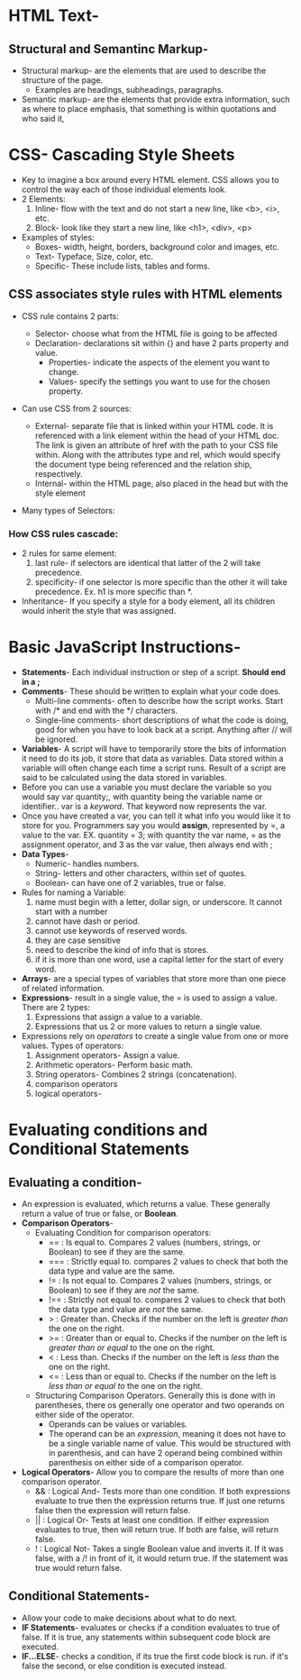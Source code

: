 # HTML Text-
## Structural and Semantinc Markup-
- Structural markup- are the elements that are used to describe the structure of the page.
  - Examples are headings, subheadings, paragraphs.
- Semantic markup- are the elements that provide extra information, such as where to place emphasis, that something is within quotations and who said it, 

# CSS- Cascading Style Sheets
- Key to imagine a box around every HTML element.  CSS allows you to control the way each of those individual elements look.
- 2 Elements:
  1. Inline- flow with the text and do not start a new line, like \<b>, \<i>, etc.
  1. Block- look like they start a new line, like \<h1>, \<div>, \<p>
- Examples of styles:
  - Boxes- width, height, borders, background color and images, etc.
  - Text- Typeface, Size, color, etc.
  - Specific- These include lists, tables and forms.

## CSS associates style rules with HTML elements
- CSS rule contains 2 parts:
  - Selector- choose what from the HTML file is going to be affected
  - Declaration- declarations sit within \{} and have 2 parts property and value.
    - Properties- indicate the aspects of the element you want to change.
    - Values- specify the settings you want to use for the chosen property.
- Can use CSS from 2 sources:
  - External- separate file that is linked within your HTML code.  It is referenced with a link element within the head of your HTML doc.  The link is given an attribute of href with the path to your CSS file within. Along with the attributes type and rel, which would specify the document type being referenced and the relation ship, respectively.
  - Internal- within the HTML page, also placed in the head but with the style element

- Many types of Selectors:

### How CSS rules cascade:
- 2 rules for same element:   
    1. last rule- if selectors are identical that latter of the 2 will take precedence.
    1. specificity- if one selector is more specific than the other it will take precedence.  Ex. h1 is more specific than \*.
- Inheritance- If you specify a style for a body element, all its children would inherit the style that was assigned.

# Basic JavaScript Instructions-
- **Statements**-  Each individual instruction or step of a script.  **Should end in a \;**
- **Comments**-  These should be written to explain what your code does.  
  - Multi-line comments- often to describe how the script works.  Start with /* and end with the \*/ characters.
  - Single-line comments- short descriptions of what the code is doing, good for when you have to look back at a script. Anything after // will be ignored.
- **Variables**- A script will have to temporarily store the bits of information it need to do its job, it store that data as variables.  Data stored within a variable will often change each time a script runs.  Result of a script  are said to be calculated using the data stored in variables.
 - Before you can use a variable you must declare the variable so you would say var quantity;, with quantity being the variable name or identifier..  var is a *keyword*.  That keyword now represents the var.  
 - Once you have created a var, you can tell it what info you would like it to store for you.  Programmers say you would **assign**, represented by \=, a value to the var.
   EX.  quantity = 3; with quantity the var name, \= as the assignment operator, and 3 as the var value, then always end with ;
- **Data Types**-
  * Numeric- handles numbers.
  * String- letters and other characters, within set of quotes.
  * Boolean- can have one of 2 variables, true or false.
- Rules for naming a Variable:
  1. name must begin with a letter, dollar sign, or underscore.  It cannot start with a number
  1. cannot have dash or period.
  1. cannot use keywords of reserved words.
  1. they are case sensitive
  1. need to describe the kind of info that is stores.
  1. if it is more than one word, use a capital letter for the start of every word.
- **Arrays**- are a special types of variables that store more than one piece of related information.
- **Expressions**- result in a single value, the \= is used to assign a value.  There are 2 types:
  1. Expressions that assign a value to a variable.
  1. Expressions that us 2 or more values to return a single value.
- Expressions rely on *operators* to create a single value from one or more values.  Types of operators:
  1. Assignment operators- Assign a value.
  1. Arithmetic operators- Perform basic math.
  1. String operators- Combines 2 strings (concatenation).
  1. comparison operators
  1. logical operators-

# Evaluating conditions and Conditional Statements 
## Evaluating a condition- 
  - An expression is evaluated, which returns a value.   These generally return a value of  true or false, or **Boolean**. 
- **Comparison Operators**- 
  - Evaluating Condition for comparison operators:
    - \== : Is equal to.  Compares 2 values (numbers, strings, or Boolean) to see if they are the same.
    - \=== : Strictly equal to.  compares 2 values to check that both the data type and value are the same. 
    - \!= : Is not equal to.  Compares 2 values (numbers, strings, or Boolean) to see if they are *not* the same.
    - \!== : Strictly not equal to.   compares 2 values to check that both the data type and value are *not* the same.
    - \> : Greater than. Checks if the number on the left is *greater than* the one on the right.
    - \>= : Greater than or equal to. Checks if the number on the left is *greater than or equal to* the one on the right.
    - \< : Less than. Checks if the number on the left is *less than* the one on the right.
    - \<= : Less than or equal to. Checks if the number on the left is *less than or equal to* the one on the right.
  - Structuring Comparison Operators. Generally this is done with in parentheses, there os generally one operator and two operands on either side of the operator.  
    - Operands can be values or variables.  
    - The operand can be an *expression*, meaning it does not have to be a single variable name of value. This would be structured with in parenthesis, and can have 2 operand being combined within parenthesis on either side of a comparison operator.
- **Logical Operators**- Allow you to compare the results of more than one comparison operator.
  - && : Logical And- Tests more than one condition.  If both expressions evaluate to true then the expression returns true.  If just one returns false then the expression will return false.
  - \|\| : Logical Or- Tests at least one condition. If either expression evaluates to true, then will return true.  If both are false, will return false. 
  - \! :  Logical Not- Takes a single Boolean value and inverts it.  If it was false, with a /! in front of it, it would return true. If the statement was true would return false.
  
## **Conditional Statements**- 
  - Allow your code to make decisions about what to do next.
- **IF Statements**-  evaluates or checks if a condition evaluates to true of false.  If it is true, any statements within subsequent code block are executed.
- **IF...ELSE**- checks a condition, if its true the first code block is run.  if it's false the second, or else condition is executed instead.  